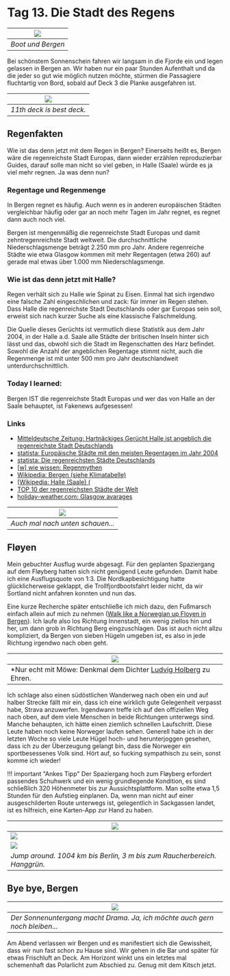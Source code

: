<!--
.. title: Love Boat - The Real Story. Bergen
.. slug: norge10
.. date: 2019-03-26 15:32:32 UTC+01:00
.. tags: norwegen,norway,kreuzfahrt,cruise
.. category: unterwegs
.. link: 
.. description: 
.. type: text
-->

# Tag 13. Die Stadt des Regens

| ![](../../images/norge2019/39.png) |
| --- |
| *Boot und Bergen* |

Bei schönstem Sonnenschein fahren wir langsam in die Fjorde ein und legen gelassen in Bergen an. Wir haben nur ein paar Stunden Aufenthalt und da die jeder so gut wie möglich nutzen möchte, stürmen die Passagiere fluchtartig von Bord, sobald auf Deck 3 die Planke ausgefahren ist.

| ![](../../images/norge2019/32.png) |
| --- |
| *11th deck is best deck.* |

## Regenfakten

Wie ist das denn jetzt mit dem Regen in Bergen? Einerseits heißt es, Bergen wäre die regenreichste Stadt Europas, dann wieder erzählen reproduzierbar Guides, darauf solle man nicht so viel geben, in Halle (Saale) würde es ja viel mehr regnen. Ja was denn nun?

### Regentage und Regenmenge

In Bergen regnet es häufig. Auch wenn es in anderen europäischen Städten vergleichbar häufig oder gar an noch mehr Tagen im Jahr regnet, es regnet dann auch noch viel.

Bergen ist mengenmäßig die regenreichste Stadt Europas und damit zehntregenreichste Stadt weltweit. Die durchschnittliche Niederschlagsmenge beträgt 2.250 mm pro Jahr. Andere regenreiche Städte wie etwa Glasgow kommen mit mehr Regentagen (etwa 260) auf gerade mal etwas über 1.000 mm Niederschlagsmenge.

### Wie ist das denn jetzt mit Halle?

Regen verhält sich zu Halle wie Spinat zu Eisen. Einmal hat sich irgendwo eine falsche Zahl eingeschlichen und zack: für immer im Regen stehen.
Dass Halle die regenreichste Stadt Deutschlands oder gar Europas sein soll, erweist sich nach kurzer Suche als eine klassische Falschmeldung.

Die Quelle dieses Gerüchts ist vermutlich diese Statistik aus dem Jahr 2004, in der Halle a.d. Saale alle Städte der britischen Inseln hinter sich lässt und das, obwohl sich die Stadt im Regenschatten des Harz befindet. Sowohl die Anzahl der angeblichen Regentage stimmt nicht, auch die Regenmenge ist mit unter 500 mm pro Jahr deutschlandweit unterdurchschnittlich. 

### Today I learned:

Bergen IST die regenreichste Stadt Europas und wer das von Halle an der Saale behauptet, ist Fakenews aufgesessen!

### Links

* [Mitteldeutsche Zeitung: Hartnäckiges Gerücht Halle ist angeblich die regenreichste Stadt Deutschlands](https://www.mz-web.de/halle-saale/hartnaeckiges-geruecht-halle-ist-angeblich-die-regenreichste-stadt-deutschlands-6937660)
* [statista: Europäische Städte mit den meisten Regentagen im Jahr 2004](https://de.statista.com/statistik/daten/studie/1893/umfrage/staedte-mit-den-meisten-regentagen-in-europa/)
* [statista: Die regenreichsten Städte Deutschlands](https://de.statista.com/infografik/9586/wo-es-in-deutschland-am-meisten-regnet/)
* [[w] wie wissen: Regenmythen](https://www.daserste.de/information/wissen-kultur/w-wie-wissen/sendung/regenmythen-100.html)
* [Wikipedia: Bergen (siehe Klimatabelle)](https://de.wikipedia.org/wiki/Bergen_(Norwegen))
* [[Wikipedia: Halle (Saale) (](https://de.wikipedia.org/wiki/Halle_(Saale))
* [TOP 10 der regenreichsten Städte der Welt](https://alltop10.org/de/top-10-samyih-dozhdlivyih-gorodov-mira/)
* [holiday-weather.com: Glasgow avarages](https://www.holiday-weather.com/glasgow/averages/)

| ![](../../images/norge2019/33.png) |
| --- |
| *Auch mal nach unten schauen...* |

## Fløyen

Mein gebuchter Ausflug wurde abgesagt. Für den geplanten Spaziergang auf dem Fløyberg hatten sich nicht genügend Leute gefunden. Damit habe ich eine Ausflugsquote von 1:3. Die Nordkapbesichtigung hatte glücklicherweise geklappt, die Trollfjordbootsfahrt leider nicht, da wir Sortland nicht anfahren konnten und nun das.

Eine kurze Recherche später entschließe ich mich dazu, den Fußmarsch einfach allein auf mich zu nehmen ([Walk like a Norwegian up Floyen in Bergen](https://loyaltytraveler.boardingarea.com/2014/09/13/walk-like-a-norwegian-up-floyen-in-bergen/)). Ich laufe also los Richtung Innenstadt, ein wenig ziellos hin und her, um dann grob in Richtung Berg eingzuschlagen. Das ist auch nicht allzu kompliziert, da Bergen von sieben Hügeln umgeben ist, es also in jede Richtung irgendwo nach oben geht.

| ![](../../images/norge2019/34.png) |
| --- |
| *Nur echt mit Möwe: Denkmal dem Dichter [Ludvig Holberg](https://de.wikipedia.org/wiki/Ludvig_Holberg) zu Ehren.|

Ich schlage also einen südöstlichen Wanderweg nach oben ein und auf halber Strecke fällt mir ein, dass ich eine wirklich gute Gelegenheit verpasst habe, Strava anzuwerfen. Irgendwann treffe ich auf den offiziellen Weg nach oben, auf dem viele Menschen in beide Richtungen unterwegs sind. Manche behaupten, ich hätte einen ziemlich schnellen Laufschritt. Diese Leute haben noch keine Norweger laufen sehen. Generell habe ich in der letzten Woche so viele Leute Hügel hoch- und herunterjoggen gesehen, dass ich zu der Überzeugung gelangt bin, dass die Norweger ein sportbesessenes Volk sind. Hört auf, so fucking sympathisch zu sein, sonst komme ich wieder!

!!! important "Ankes Tipp"
    Der Spaziergang hoch zum Fløyberg erfordert passendes Schuhwerk und ein wenig grundlegende Kondition, es sind schließlich 320 Höhenmeter bis zur Aussichtsplattform. Man sollte etwa 1,5 Stunden für den Aufstieg einplanen. Da, wenn man nicht auf einer ausgeschilderten Route unterwegs ist, gelegentlich in Sackgassen landet, ist es hilfreich, eine Karten-App zur Hand zu haben.

| ![](../../images/norge2019/35.png) |
| --- |
| ![](../../images/norge2019/36.png) |
| ![](../../images/norge2019/37.png) |
| *Jump around. 1004 km bis Berlin, 3 m bis zum Raucherbereich. Hanggrün.* |

## Bye bye, Bergen

| ![](../../images/norge2019/40.png) |
| --- |
| *Der Sonnenuntergang macht Drama. Ja, ich möchte auch gern noch bleiben...* |

Am Abend verlassen wir Bergen und es manifestiert sich die Gewissheit, dass wir nun fast schon zu Hause sind. Wir gehen in die Bar und später für etwas Frischluft an Deck. Am Horizont winkt uns ein letztes mal schemenhaft das Polarlicht zum Abschied zu. Genug mit dem Kitsch jetzt.


